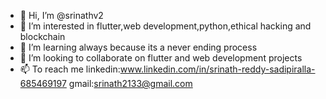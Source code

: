 - 👋 Hi, I’m @srinathv2
- 👀 I’m interested in flutter,web development,python,ethical hacking and blockchain
- 🌱 I’m learning always because its a never ending process
- 💞️ I’m looking to collaborate on flutter and web development projects
- 📫 To reach me 
      linkedin:www.linkedin.com/in/srinath-reddy-sadipiralla-685469197
      gmail:srinath2133@gmail.com

<!---
srinathv2/srinathv2 is a ✨ special ✨ repository because its `README.md` (this file) appears on your GitHub profile.
You can click the Preview link to take a look at your changes.
--->
